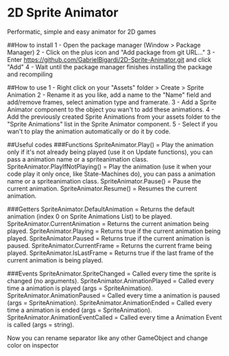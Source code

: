 # 2D Sprite Animator
 Performatic, simple and easy animator for 2D games

##How to install
1 - Open the package manager (Window > Package Manager)
2 - Click on the plus icon and "Add package from git URL..."
3 - Enter https://github.com/GabrielBigardi/2D-Sprite-Animator.git and click "Add"
4 - Wait until the package manager finishes installing the package and recompiling

##How to use
1 - Right click on your "Assets" folder > Create > Sprite Animation
2 - Rename it as you like, add a name to the "Name" field and add/remove frames, select animation type and framerate.
3 - Add a Sprite Animator component to the object you wan't to add these animations.
4 - Add the previously created Sprite Animations from your assets folder to the "Sprite Animations" list in the Sprite Animator component.
5 - Select if you wan't to play the animation automatically or do it by code.

##Useful codes
###Functions
SpriteAnimator.Play() = Play the animation only if it's not already being played (use it on Update functions), you can pass a animation name or a spriteanimation class.
SpriteAnimator.PlayIfNotPlaying() = Play the animation (use it when your code play it only once, like State-Machines do), you can pass a animation name or a spriteanimation class.
SpriteAnimator.Pause() = Pause the current animation.
SpriteAnimator.Resume() = Resumes the current animation.

###Getters
SpriteAnimator.DefaultAnimation = Returns the default animation (index 0 on Sprite Animations List) to be played.
SpriteAnimator.CurrentAnimation = Returns the current animation being played.
SpriteAnimator.Playing = Returns true if the current animation being played.
SpriteAnimator.Paused = Returns true if the current animation is paused.
SpriteAnimator.CurrentFrame = Returns the current frame being played.
SpriteAnimator.IsLastFrame = Returns true if the last frame of the current animation is being played.

###Events
SpriteAnimator.SpriteChanged = Called every time the sprite is changed (no arguments).
SpriteAnimator.AnimationPlayed = Called every time a animation is played (args = SpriteAnimation).
SpriteAnimator.AnimationPaused = Called every time a animation is paused (args = SpriteAnimation).
SpriteAnimator.AnimationEnded = Called every time a animation is ended (args = SpriteAnimation).
SpriteAnimator.AnimationEventCalled = Called every time a Animation Event is called (args = string).

Now you can rename separator like any other GameObject and change color on inspector